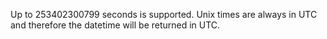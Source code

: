 Up to 253402300799 seconds is supported. Unix times are always in UTC and therefore the datetime will be returned in UTC.